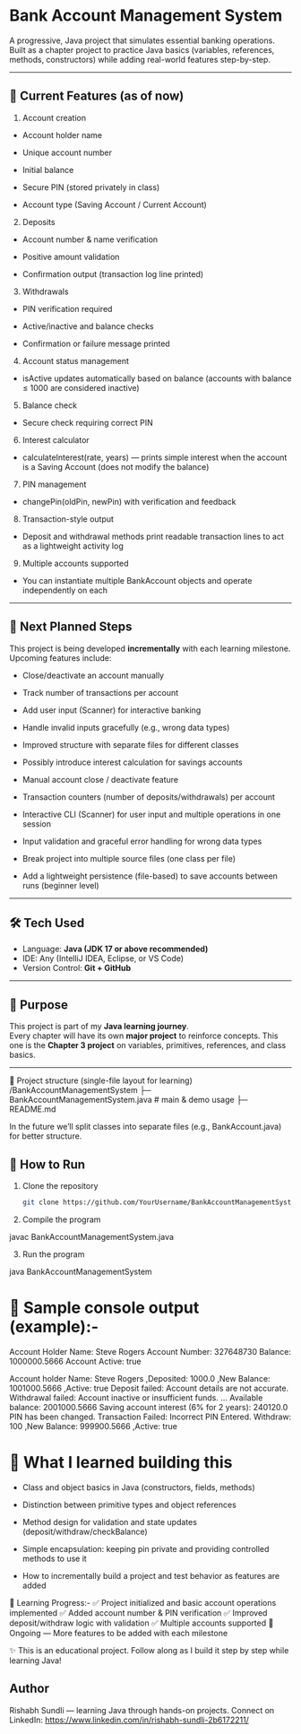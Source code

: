 # Bank Account Management System  

A progressive, Java project that simulates essential banking operations.
Built as a chapter project to practice Java basics (variables, references, methods, constructors) while adding real-world features step-by-step.

---

## 🚀 Current Features (as of now)

1. Account creation

- Account holder name

- Unique account number

- Initial balance

- Secure PIN (stored privately in class)

- Account type (Saving Account / Current Account)

2. Deposits

- Account number & name verification

- Positive amount validation

- Confirmation output (transaction log line printed)

3. Withdrawals

- PIN verification required

- Active/inactive and balance checks

- Confirmation or failure message printed

4. Account status management

- isActive updates automatically based on balance (accounts with balance ≤ 1000 are considered inactive)

5. Balance check

- Secure check requiring correct PIN

6. Interest calculator

- calculateInterest(rate, years) — prints simple interest when the account is a Saving Account (does not modify the balance)

7. PIN management

- changePin(oldPin, newPin) with verification and feedback

8. Transaction-style output

- Deposit and withdrawal methods print readable transaction lines to act as a lightweight activity log

9. Multiple accounts supported

- You can instantiate multiple BankAccount objects and operate independently on each
---

## 📌 Next Planned Steps
This project is being developed **incrementally** with each learning milestone. Upcoming features include:
- Close/deactivate an account manually

- Track number of transactions per account

- Add user input (Scanner) for interactive banking

- Handle invalid inputs gracefully (e.g., wrong data types)

- Improved structure with separate files for different classes

- Possibly introduce interest calculation for savings accounts

- Manual account close / deactivate feature

- Transaction counters (number of deposits/withdrawals) per account

- Interactive CLI (Scanner) for user input and multiple operations in one session

- Input validation and graceful error handling for wrong data types

- Break project into multiple source files (one class per file)

- Add a lightweight persistence (file-based) to save accounts between runs (beginner level)

---

## 🛠️ Tech Used
- Language: **Java (JDK 17 or above recommended)**  
- IDE: Any (IntelliJ IDEA, Eclipse, or VS Code)  
- Version Control: **Git + GitHub**  

---

## 🎯 Purpose
This project is part of my **Java learning journey**.  
Every chapter will have its own **major project** to reinforce concepts. This one is the **Chapter 3 project** on variables, primitives, references, and class basics.  

---

📁 Project structure (single-file layout for learning)
/BankAccountManagementSystem
  ├─ BankAccountManagementSystem.java   # main & demo usage
  ├─ README.md


In the future we’ll split classes into separate files (e.g., BankAccount.java) for better structure.

## 📂 How to Run
1. Clone the repository  
   ```bash
   git clone https://github.com/YourUsername/BankAccountManagementSystem.git

2. Compile the program

javac BankAccountManagementSystem.java


3. Run the program

java BankAccountManagementSystem

# 🧾 Sample console output (example):-
Account Holder Name: Steve Rogers
Account Number: 327648730
Balance: 1000000.5666
Account Active: true

Account holder Name: Steve Rogers ,Deposited: 1000.0 ,New Balance: 1001000.5666 ,Active: true
Deposit failed: Account details are not accurate.
Withdrawal failed: Account inactive or insufficient funds.
...
Available balance: 2001000.5666
Saving account interest (6% for 2 years): 240120.0
PIN has been changed.
Transaction Failed: Incorrect PIN Entered.
Withdraw: 100 ,New Balance: 999900.5666 ,Active: true

# 🧠 What I learned building this

- Class and object basics in Java (constructors, fields, methods)

- Distinction between primitive types and object references

- Method design for validation and state updates (deposit/withdraw/checkBalance)

- Simple encapsulation: keeping pin private and providing controlled methods to use it

- How to incrementally build a project and test behavior as features are added

📖 Learning Progress:-
✅ Project initialized and basic account operations implemented
✅ Added account number & PIN verification
✅ Improved deposit/withdraw logic with validation
✅ Multiple accounts supported
🔄 Ongoing — More features to be added with each milestone

✨ This is an educational project. Follow along as I build it step by step while learning Java!

## Author

Rishabh Sundli — learning Java through hands-on projects.
Connect on LinkedIn: https://www.linkedin.com/in/rishabh-sundli-2b6172211/
